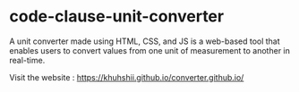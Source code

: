 # code-clause-unit-converter
A unit converter made using HTML, CSS, and JS is a web-based tool that enables users to convert values from one unit of measurement to another in real-time.    

Visit the website : https://khuhshii.github.io/converter.github.io/
